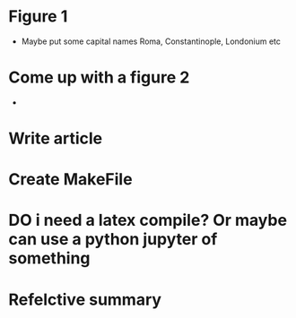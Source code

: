 # Figure 1
- Maybe put some capital names
Roma, Constantinople, Londonium  etc

# Come up with a figure 2
- 


# Write article

# Create MakeFile

# DO i need a latex compile? Or maybe can use a python jupyter of something

# Refelctive summary
